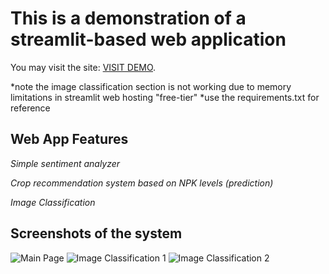 # This is a demonstration of a streamlit-based web application
You may visit the site: [VISIT DEMO](https://mlportfolio.streamlit.app/).

*note the image classification section is not working due to memory limitations in streamlit web hosting "free-tier"
*use the requirements.txt for reference


## Web App Features

_Simple sentiment analyzer_

_Crop recommendation system based on NPK levels (prediction)_

_Image Classification_

## Screenshots of the system

![Main Page](https://github.com/koalatech/streamlit_web_app/assets/9511244/94c6d9f5-69f8-43b5-b98a-a8af973d5a77)
![Image Classification 1](https://github.com/koalatech/streamlit_web_app/assets/9511244/59be6bd5-2489-4827-871a-b158085c513d)
![Image Classification 2](https://github.com/koalatech/streamlit_web_app/assets/9511244/fc3b3a1d-d8d0-45c5-9bb9-0dcae11d5339)
